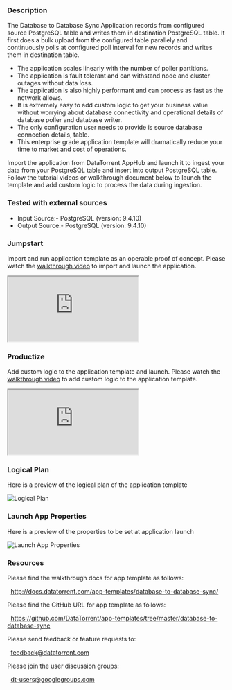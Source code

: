 ### Description
The Database to Database Sync Application records from configured source PostgreSQL table and writes them in destination PostgreSQL table. It first does a bulk upload from the configured table parallely and continuously polls at configured poll interval for new records and writes them in destination table.
- The application scales linearly with the number of poller partitions.
- The application is fault tolerant and can withstand node and cluster outages without data loss.
- The application is also highly performant and can process as fast as the network allows.
- It is extremely easy to add custom logic to get your business value without worrying about database connectivity and operational details of database poller and database writer.
- The only configuration user needs to provide is source database connection details, table.
- This enterprise grade application template will dramatically reduce your time to market and cost of operations.

Import the application from DataTorrent AppHub and launch it to ingest your data from your PostgreSQL table and insert into output PostgreSQL table. Follow the tutorial videos or walkthrough document below to launch the template and add custom logic to process the data during ingestion.

### Tested with external sources
- Input Source:- PostgreSQL (version: 9.4.10)
- Output Source:- PostgreSQL (version: 9.4.10)

### Jumpstart
Import and run application template as an operable proof of concept. Please watch the [walkthrough video](https://www.youtube.com/watch?v=EEvRMALP1nk) to import and launch the application.

<iframe src="https://www.youtube.com/embed/EEvRMALP1nk?enablejsapi=1" allowfullscreen="allowfullscreen" class="video" id="basicVideo" ga-track="basicVideo"></iframe>

### Productize
Add custom logic to the application template and launch. Please watch the [walkthrough video](https://www.youtube.com/watch?v=yktB0ZX43mM) to add custom logic to the application template.

<iframe src="https://www.youtube.com/embed/yktB0ZX43mM?enablejsapi=1" allowfullscreen="allowfullscreen" class="video" id="advancedVideo" ga-track="advancedVideo"></iframe>

### Logical Plan

Here is a preview of the logical plan of the application template

![Logical Plan](https://www.datatorrent.com/wp-content/uploads/2016/12/db_to_db_sync_DAG.png)

### Launch App Properties

Here is a preview of the properties to be set at application launch

![Launch App Properties](https://www.datatorrent.com/wp-content/uploads/2016/12/db_to_db_sync_properties.png)

### Resources

Please find the walkthrough docs for app template as follows:

&nbsp; <a href="http://docs.datatorrent.com/app-templates/database-to-database-sync/"  class="docs" id="docs" ga-track="docs" target="_blank">http://docs.datatorrent.com/app-templates/database-to-database-sync/</a>

Please find the GitHub URL for app template as follows:

&nbsp; <a href="https://github.com/DataTorrent/app-templates/tree/master/database-to-database-sync"  class="github" id="github" ga-track="github" target="_blank">https://github.com/DataTorrent/app-templates/tree/master/database-to-database-sync</a>

Please send feedback or feature requests to:

&nbsp; <a href="mailto:feedback@datatorrent.com"  class="feedback" id="feedback" ga-track="feedback">feedback@datatorrent.com</a>

Please join the user discussion groups:

&nbsp; <a href="mailto:dt-users@googlegroups.com"  class="maillist" id="maillist" ga-track="maillist">dt-users@googlegroups.com</a>
